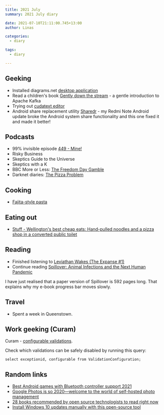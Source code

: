 ```yaml
---
title: 2021 July
summary: 2021 July diary

date: 2021-07-10T21:11:00.745+13:00
author: Linas

categories:
  - diary

tags:
  - diary

---
```


## Geeking

* Installed diagrams.net [desktop application](https://github.com/jgraph/drawio-desktop/releases/latest)
* Read a children's book [Gently down the stream](https://www.gentlydownthe.stream/) - a gentle introduction to Apache Kafka
* Trying out [cudatext editor](https://cudatext.github.io/)
* Android share replacement utility [Sharedr](https://play.google.com/store/apps/details?id=com.rejh.sharedr) - my Redmi Note Android update broke the Android system share functionality and this one fixed it and made it better! 

## Podcasts

* 99% invisible episode [449 - Mine!](https://99percentinvisible.org/episode/mine/)
* Risky Business
* Skeptics Guide to the Universe
* Skeptics with a K
* BBC More or Less: [The Freedom Day Gamble](https://www.bbc.co.uk/sounds/play/m000y49w)
* Darknet diaries: [The Pizza Problem](https://darknetdiaries.com/episode/97/)

## Cooking

* [Fajita-style pasta](https://www.bbcgoodfood.com/recipes/fajita-style-pasta)

## Eating out

* [Stuff - Wellington's best cheap eats: Hand-pulled noodles and a pizza shop in a converted public toilet](https://i.stuff.co.nz/travel/destinations/nz/wellington/300362137/handpulled-noodles-and-a-pizza-shop-in-a-converted-public-toilet-wellingtons-best-cheap-eats)

## Reading

* Finished listening to [Leviathan Wakes (The Expanse #1)](https://www.goodreads.com/book/show/8855321-leviathan-wakes)
* Continue reading [Spillover: Animal Infections and the Next Human Pandemic](https://www.goodreads.com/book/show/17573681-spillover)

I have just realised that a paper version of Spillover is 592 pages long. That explains why my e-book progress bar moves slowly.

## Travel

* Spent a week in Queenstown.

## Work geeking (Curam)

Curam - [configurable validations](https://www.ibm.com/docs/en/spm/7.0.11?topic=configuration-working-configurable-validations). 

Check which validations can be safely disabled by running this query:

```
select exceptionid, configurable from ValidationConfiguration;
```

## Random links

* [Best Android games with Bluetooth controller support 2021](https://www.androidcentral.com/best-android-games-bluetooth-controller-support)
* [Google Photos is so 2020—welcome to the world of self-hosted photo management](https://arstechnica.com/gadgets/2021/06/the-big-alternatives-to-google-photos-showdown/)
* [28 books recommended by open source technologists to read right now](https://opensource.com/article/21/7/open-source-books)
* [Install Windows 10 updates manually with this open-source tool](https://www.bleepingcomputer.com/news/microsoft/install-windows-10-updates-manually-with-this-open-source-tool/)
